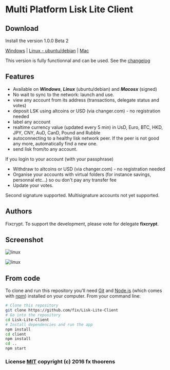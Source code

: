 # Multi Platform Lisk Lite Client

## Download
Install the version 1.0.0 Beta 2

[Windows](https://github.com/fix/Lisk-Lite-Client/releases/download/v1.0.0-beta.2/LiskClient.Setup.1.0.0-beta2.exe) | [Linux - ubuntu/debian](https://github.com/fix/Lisk-Lite-Client/releases/download/v1.0.0-beta.2/LiskClient-1.0.0-beta2.deb) | [Mac](https://github.com/fix/Lisk-Lite-Client/releases/download/v1.0.0-beta.2/LiskClient-1.0.0-beta2.dmg)


This version is fully functionnal and can be used. See the [changelog](https://github.com/fix/Lisk-Lite-Client/releases)

## Features
* Available on ***Windows***, ***Linux*** (ubuntu/debian) and ***Macosx*** (signed)
* No wait to sync to the network: launch and use.
* view any account from its address (transactions, delegate status and votes) 
* deposit LSK using altcoins or USD (via changer.com) - no registration needed
* label any account
* realtime currency value (updated every 5 min) in UsD, Euro, BTC, HKD, JPY, CNY, AuD, CanD, Pound and Rubble
* autoconnecting to a healthy lisk network peer. If the peer is not good any more, automatically find a new one.
* send lisk from/to any account.

If you login to your account (with your passphrase)
* Withdraw to altcoins or USD (via changer.com) - no registration needed
* Organise your accounts with virtual folders (for instance savings, personnal etc...) so ou don't pay any transfer fee
* Update your votes.

Second signature supported. Multisignature accounts not yet supported.

## Authors
Fixcrypt. To support the development, please vote for delegate **fixcrypt**.

## Screenshot

![linux](http://i.imgur.com/e9qxCTx.gif)

![linux](http://i.imgur.com/UZ91bgg.png)

## From code

To clone and run this repository you'll need [Git](https://git-scm.com) and [Node.js](https://nodejs.org/en/download/) (which comes with [npm](http://npmjs.com)) installed on your computer. From your command line:

```bash
# Clone this repository
git clone https://github.com/fix/Lisk-Lite-Client
# Go into the repository
cd Lisk-Lite-Client
# Install dependencies and run the app
npm install
cd client
npm install
cd ..
npm start
```

### License [MIT](LICENSE.md) copyright (c) 2016 fx thoorens
